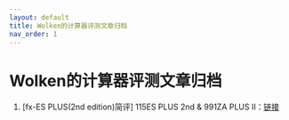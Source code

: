 ```yaml
---
layout: default
title: Wolken的计算器评测文章归档
nav_order: 1
---
```


# **Wolken的计算器评测文章归档**

1. [fx-ES PLUS(2nd edition)简评] 115ES PLUS 2nd & 991ZA PLUS II：[链接](https://zwolken.github.io/Calc_Review/docs/02_991ZAII/)
